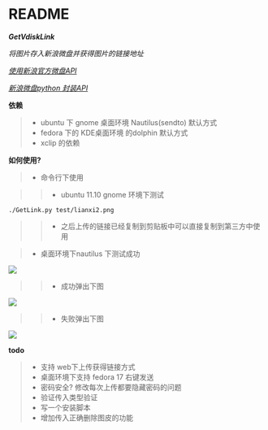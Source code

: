 README
====

**_GetVdiskLink_**

_将图片存入新浪微盘并获得图片的链接地址_

_[使用新浪官方微盘API](http://vdisk.me/api/doc)_ 

_[新浪微盘python 封装API](https://github.com/xiyoulaoyuanjia/VdiskSDK)_

**依赖**

>* ubuntu 下 gnome 桌面环境 Nautilus(sendto) 默认方式
>* fedora 下的 KDE桌面环境 的dolphin   默认方式
>* xclip 的依赖


**如何使用?**

>* 命令行下使用


>>* ubuntu 11.10 gnome 环境下测试

    ./GetLink.py test/lianxi2.png

>>* 之后上传的链接已经复制到剪贴板中可以直接复制到第三方中使用


>* 桌面环境下nautilus 下测试成功


![](http://image.data.vdisk.me/55890007/7d68096ad7dc037634b25efea2c7fbd0844f43a4?ip=1363764985,114.255.40.42&ssig=coiIt2TpB2&Expires=1363763785&KID=sae,l30zoo1wmz&fn=demo.png)

>>* 成功弹出下图

![](http://image.data.vdisk.me/55890007/9e67ae2712c3968cf413b11e507a0261b56e7e54?ip=1363779589,114.255.40.42&ssig=%2F8KoikIyvj&Expires=1363778389&KID=sae,l30zoo1wmz&fn=GetVdiskLink_ok.png)
>>*  失败弹出下图

![](http://image.data.vdisk.me/55890007/66aecc4b90d85cbd18b12e030bd64d87f7cf6697?ip=1363779243,114.255.40.42&ssig=T7SirxrwAs&Expires=1363778043&KID=sae,l30zoo1wmz&fn=GetVdiskLink_error.png)

**todo**

>* 支持 web下上传获得链接方式
>* 桌面环境下支持 fedora 17 右键发送
>* 密码安全? 修改每次上传都要隐藏密码的问题
>* 验证传入类型验证
>* 写一个安装脚本
>* 增加传入正确删除图皮的功能




